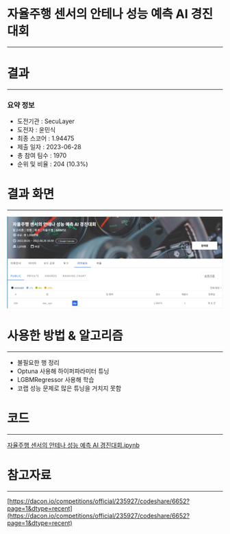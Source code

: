 # 자율주행 센서의 안테나 성능 예측 AI 경진대회
-----------------------------------
# 결과
-----------------------------------
### 요약 정보
  * 도전기관 : SecuLayer
  * 도전자 : 윤민식
  * 최종 스코어 : 1.94475
  * 제출 일자 : 2023-06-28
  * 총 참여 팀수 : 1970
  * 순위 및 비율 : 204 (10.3%)
# 결과 화면
-----------------------------------
![rank](./img/rank.PNG)
# 사용한 방법 & 알고리즘
----------------------------------
  * 불필요한 행 정리
  * Optuna 사용해 하이퍼파라미터 튜닝
  * LGBMRegressor 사용해 학습
  * 코랩 성능 문제로 많은 튜닝을 거치지 못함
# 코드
----------------------------------
[자율주행 센서의 안테나 성능 예측 AI 경진대회.ipynb](./자율주행_센서의_안테나_성능_예측_AI_경진대회.ipynb)
# 참고자료
----------------------------------
[https://dacon.io/competitions/official/235927/codeshare/6652?page=1&dtype=recent](https://dacon.io/competitions/official/235927/codeshare/6652?page=1&dtype=recent)
